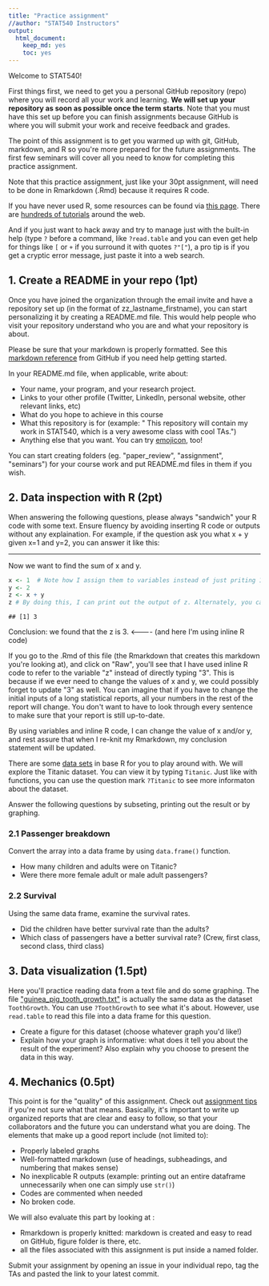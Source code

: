 ```yaml
---
title: "Practice assignment"
//author: "STAT540 Instructors"
output: 
  html_document: 
    keep_md: yes
    toc: yes
---
```


Welcome to STAT540! 

First things first, we need to get you a personal GitHub repository (repo) where you will record all your work and learning. **We will set up your repository as soon as possible once the term starts**. Note that you must have this set up before you can finish assignments because GitHub is where you will submit your work and receive feedback and grades.

The point of this assignment is to get you warmed up with git, GitHub, markdown, and R so you're more prepared for the future assignments. The first few seminars will cover all you need to know for completing this practice assignment. 

Note that this practice assignment, just like your 30pt assignment, will need to be done in Rmarkdown (.Rmd) because it requires R code. 

If you have never used R, some resources can be found via [this page](https://support.rstudio.com/hc/en-us/articles/201141096-Getting-Started-with-R). There are [hundreds of tutorials](https://www.google.ca/search?q=R+tutorial) around the web. 

And if you just want to hack away and try to manage just with the built-in help (type `?` before a command, like `?read.table` and you can even get help for things like `[` or `+` if you surround it with quotes `?"["`), a pro tip is if you get a cryptic error message, just paste it into a web search.

## 1. Create a README in your repo (1pt)

Once you have joined the organization through the email invite and have a repository set up (in the format of zz_lastname_firstname), you can start personalizing it by creating a README.md file. This would help people who visit your repository understand who you are and what your repository is about. 

Please be sure that your markdown is properly formatted. See this [markdown reference](https://guides.github.com/features/mastering-markdown/) from GitHub if you need help getting started. 

In your README.md file, when applicable, write about: 

- Your name, your program, and your research project. 
- Links to your other profile (Twitter, LinkedIn, personal website, other relevant links, etc)
- What do you hope to achieve in this course
- What this repository is for (example: " This repository will contain my work in STAT540, which is a very awesome class with cool TAs.")
- Anything else that you want. You can try [emojicon](http://www.webpagefx.com/tools/emoji-cheat-sheet/), too! 

You can start creating folders (eg. "paper_review", "assignment", "seminars") for your course work and put README.md files in them if you wish. 

## 2. Data inspection with R (2pt)

When answering the following questions, please always "sandwich" your R code with some text. Ensure fluency by avoiding inserting R code or outputs without any explaination. For example, if the question ask you what x + y given x=1 and y=2, you can answer it like this: 

----

Now we want to find the sum of x and y.


```r
x <- 1  # Note how I assign them to variables instead of just priting 1+2
y <- 2 
z <- x + y
z # By doing this, I can print out the output of z. Alternately, you can also do (z <- x+y). 
```

```
## [1] 3
```

Conclusion: we found that the z is 3. <---- (and here I'm using inline R code)

If you go to the .Rmd of this file (the Rmarkdown that creates this markdown you're looking at), and click on "Raw", you'll see that I have used inline R code to refer to the variable "z" instead of directly typing "3". This is because if we ever need to change the values of x and y, we could possibly forget to update "3" as well. You can imagine that if you have to change the initial inputs of a long statistical reports, all your numbers in the rest of the report will change. You don't want to have to look through every sentence to make sure that your report is still up-to-date. 

By using variables and inline R code, I can change the value of x and/or y, and rest assure that when I re-knit my Rmarkdown, my conclusion statement will be updated. 

There are some [data sets](https://stat.ethz.ch/R-manual/R-devel/library/datasets/html/00Index.html) in base R for you to play around with. We will explore the Titanic dataset. You can view it by typing `Titanic`. Just like with functions, you can use the question mark `?Titanic` to see more informaton about the dataset. 

Answer the following questions by subseting, printing out the result or by graphing. 

### 2.1 Passenger breakdown 

Convert the array into a data frame by using `data.frame()` function. 

- How many children and adults were on Titanic? 
- Were there more female adult or male adult passengers? 

### 2.2 Survival 

Using the same data frame, examine the survival rates.

- Did the children have better survival rate than the adults? 
- Which class of passengers have a better survival rate? (Crew, first class, second class, third class)

## 3. Data visualization (1.5pt)

Here you'll practice reading data from a text file and do some graphing. The file ["guinea_pig_tooth_growth.txt"](https://raw.githubusercontent.com/STAT540-UBC/STAT540-UBC.github.io/master/homework/intro_assignment/guinea_pigs_tooth_growth.txt) is actually the same data as the dataset `ToothGrowth`. You can use `?ToothGrowth` to see what it's about. However, use `read.table` to read this file into a data frame for this question. 

- Create a figure for this dataset (choose whatever graph you'd like!)
- Explain how your graph is informative: what does it tell you about the result of the experiment? Also explain why you choose to present the data in this way. 

## 4. Mechanics (0.5pt)

This point is for the "quality" of this assignment.  Check out [assignment tips](http://stat540-ubc.github.io/subpages/assignment_tips.html) if you're not sure what that means. Basically, it's important to write up organized reports that are clear and easy to follow, so that your collaborators and the future you can understand what you are doing. The elements that make up a good report include (not limited to): 

- Properly labeled graphs
- Well-formatted markdown (use of headings, subheadings, and numbering that makes sense)
- No inexplicable R outputs (example: printing out an entire dataframe unnecessarily when one can simply use `str()`) 
- Codes are commented when needed
- No broken code. 

We will also evaluate this part by looking at :

- Rmarkdown is properly knitted: markdown is created and easy to read on GitHub, figure folder is there, etc. 
- all the files associated with this assignment is put inside a named folder. 

Submit your assignment by opening an issue in your individual repo, tag the TAs and pasted the link to your latest commit.

